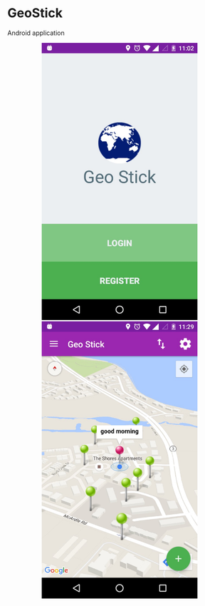 # GeoStick
Android application
<p align="center">
  <img src="Login.jpg" width="350"/>
  <img src="Home screen.jpg" width="350"/>
</p>
